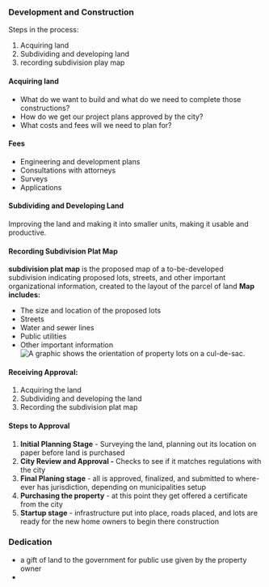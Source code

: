 ### Development and Construction
Steps in the process:
1. Acquiring land
2. Subdividing and developing land 
3. recording subdivision play map
#### Acquiring land
-  What do we want to build and what do we need to complete those constructions?
- How do we get our project plans approved by the city?
- What costs and fees will we need to plan for?
#### Fees
- Engineering and development plans
- Consultations with attorneys
- Surveys
- Applications
#### Subdividing and Developing Land
Improving the land and making it into smaller units, making it usable and productive.
#### Recording Subdivision Plat Map
**subdivision plat map** is the proposed map of a to-be-developed subdivision indicating proposed lots, streets, and other important organizational information, created to the layout of the  parcel of land
**Map includes:**
- The size and location of the proposed lots
- Streets
- Water and sewer lines
- Public utilities
- Other important information
![A graphic shows the orientation of property lots on a cul-de-sac.](https://d1u7daj727sadp.cloudfront.net/images/SubdivisionPlatMap.jpg)


#### Receiving Approval:
1. Acquiring the land
2. Subdividing and developing the land
3. Recording the subdivision plat map

#### Steps to Approval
1. **Initial Planning Stage** - Surveying the land, planning out its location on paper before land is purchased
2. **City Review and Approval -** Checks to see if it matches regulations with the city
3. **Final Planing stage** - all is approved, finalized, and submitted to where-ever has jurisdiction, depending on municipalities setup
4. **Purchasing the property** - at this point they get offered a certificate from the city
5. **Startup stage** - infrastructure put into place, roads placed, and lots are ready for the new home owners to begin there construction

### Dedication 
- a gift of land to the government for public use given by the property owner 
- 